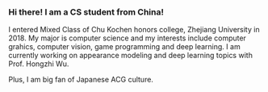 ### Hi there! I am a CS student from China!

<!-- [![](https://github-readme-stats.vercel.app/api?username=f1shel&show_icons=true&hide_border=true&count_private=true&theme=flag-india&layout=compact)]() [![](https://github-readme-stats.vercel.app/api/top-langs/?username=f1shel&layout=compact&hide=html,css,less,ejs,javascript,scss&hide_border=true&count_private=true&theme=flag-india)]() -->

I entered Mixed Class of Chu Kochen honors college, Zhejiang University in 2018. My major is computer science and my interests include computer grahics, computer vision, game programming and deep learning. I am currently working on appearance modeling and deep learning topics with Prof. Hongzhi Wu.

Plus, I am big fan of Japanese ACG culture.
<!--
<div>
  <img width=10.7% src="assets/whitealbum2.jpg"/>
  <img width=10.7% src="assets/zuorizhige.jpg"/>
  <img width=10.7% src="assets/turanxihuanni.jpg"/>
  <img width=10.7% src="assets/shenzhita.jpg"/>
  <img width=10.7% src="assets/guiltycrown.jpg"/>
  <img width=10.7% src="assets/fengpinglangjing.jpg"/>
  <img width=10.7% src="assets/sao.jpg"/>
  <img width=10.7% src="assets/re0.jpg"/>
  <img width=10.7% src="assets/yeliangshen.jpg"/>
  <img width=10.7% src="assets/dongzhishishigui.jpg"/>
  <img width=10.7% src="assets/meishushe.jpg"/>
  <img width=10.7% src="assets/chunwu.jpg"/>
  <img width=10.7% src="assets/yuanzhikong.jpg"/>
  <img width=10.7% src="assets/wuzhi.jpg"/>
  <img width=10.7% src="assets/titan.jpg"/>
  <img width=10.7% src="assets/euphorium.jpg"/>
  <img width=10.7% src="assets/eva.jpg"/>
  <img width=10.7% src="assets/fateubw.jpg"/>
</div>
-->
